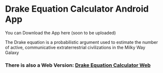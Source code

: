 # Drake Equation Calculator Android App

You can Download the App here (soon to be uploaded)

The Drake equation is a probabilistic argument used to estimate the number of active, communicative extraterrestrial civilizations in the Milky Way Galaxy

<h3>
  
There is also a Web Version: [Drake Equation Calculator Web](https://github.com/NickMihal/Drake-Equation-Calculator-Web)

</h3>
